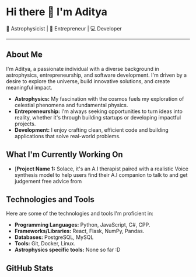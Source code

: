 # Hi there 👋 I'm Aditya

🔭 Astrophysicist | 🚀 Entrepreneur | 💻 Developer

---

## About Me

I'm Aditya, a passionate individual with a diverse background in astrophysics, entrepreneurship, and software development. I'm driven by a desire to explore the universe, build innovative solutions, and create meaningful impact.

* **Astrophysics:** My fascination with the cosmos fuels my exploration of celestial phenomena and fundamental physics.
* **Entrepreneurship:** I'm always seeking opportunities to turn ideas into reality, whether it's through building startups or developing impactful projects.
* **Development:** I enjoy crafting clean, efficient code and building applications that solve real-world problems.

## What I'm Currently Working On

* [**Project Name 1:** Solace, it's an A.I therapist paired with a realistic Voice synthesis model to help users find their A.I companion to talk to and get judgement free advice from


## Technologies and Tools

Here are some of the technologies and tools I'm proficient in:

* **Programming Languages:** Python, JavaScript, C#, CPP.
* **Frameworks/Libraries:** React, Flask, NumPy, Pandas.
* **Databases:** PostgreSQL, MySQL
* **Tools:** Git, Docker, Linux.
* **Astrophysics specific tools:** None so far :D


## GitHub Stats
